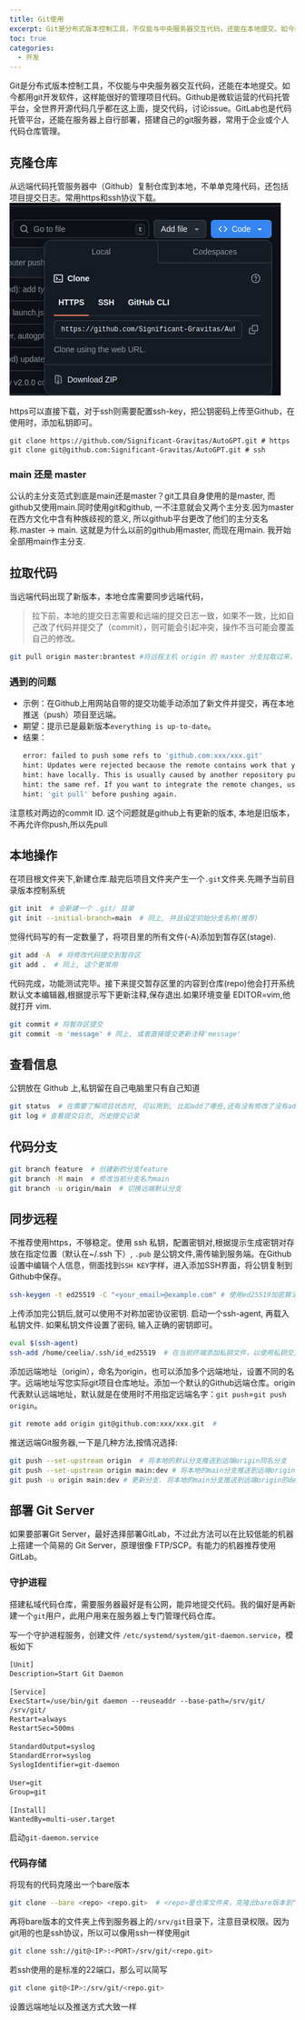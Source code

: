 ```yaml
---
title: Git使用
excerpt: Git是分布式版本控制工具，不仅能与中央服务器交互代码，还能在本地提交。如今都用git开发软件，这样能很好的管理项目代码。Github是微软运营的代码托管平台，全世界开源代码几乎都在这上面，提交代码，讨论issue。GitLab也是代码托管平台，还能在服务器上自行部署，搭建自己的git服务器，常用于企业或个人代码仓库管理。
toc: true
categories:
  - 开发
---
```


Git是分布式版本控制工具，不仅能与中央服务器交互代码，还能在本地提交。如今都用git开发软件，这样能很好的管理项目代码。Github是微软运营的代码托管平台，全世界开源代码几乎都在这上面，提交代码，讨论issue。GitLab也是代码托管平台，还能在服务器上自行部署，搭建自己的git服务器，常用于企业或个人代码仓库管理。

## 克隆仓库

从远端代码托管服务器中（Github）复制仓库到本地，不单单克隆代码，还包括项目提交日志。常用https和ssh协议下载。
![img.png](../img/github_code_clone_url.png)

https可以直接下载，对于ssh则需要配置ssh-key，把公钥密码上传至Github，在使用时，添加私钥即可。

```shell
git clone https://github.com/Significant-Gravitas/AutoGPT.git # https
git clone git@github.com:Significant-Gravitas/AutoGPT.git # ssh
```

### main 还是 master

公认的主分支范式到底是main还是master？git工具自身使用的是master, 而github又使用main.同时使用git和github,
一不注意就会又两个主分支.因为master在西方文化中含有种族歧视的意义, 所以github平台更改了他们的主分支名称.master ->
main. 这就是为什么以前的github用master, 而现在用main. 我开始全部用main作主分支.

## 拉取代码

当远端代码出现了新版本，本地仓库需要同步远端代码，
> 拉下前，本地的提交日志需要和远端的提交日志一致，如果不一致，比如自己改了代码并提交了（commit），则可能会引起冲突，操作不当可能会覆盖自己的修改。

```bash
git pull origin master:brantest #将远程主机 origin 的 master 分支拉取过来，与本地的 brantest 分支合并
```

### 遇到的问题

- 示例：在Github上用网站自带的提交功能手动添加了新文件并提交，再在本地推送（push）项目至远端。
- 期望：提示已是最新版本`everything is up-to-date`。
- 结果：
    ```bash
    error: failed to push some refs to 'github.com:xxx/xxx.git'
    hint: Updates were rejected because the remote contains work that you do not
    hint: have locally. This is usually caused by another repository pushing to
    hint: the same ref. If you want to integrate the remote changes, use
    hint: 'git pull' before pushing again.
    ```

注意核对两边的commit ID. 这个问题就是github上有更新的版本, 本地是旧版本，不再允许你push,所以先pull

## 本地操作

在项目根文件夹下,新建仓库.敲完后项目文件夹产生一个`.git`文件夹.先赐予当前目录版本控制系统

```bash
git init  # 会新建一个 .git/ 目录
git init --initial-branch=main  # 同上, 并且设定初始分支名称(推荐)
```

觉得代码写的有一定数量了，将项目里的所有文件(-A)添加到暂存区(stage).

```bash
git add -A  # 将修改代码提交到暂存区
git add .  # 同上, 这个更常用
```

代码完成，功能测试完毕。接下来提交暂存区里的内容到仓库(repo)他会打开系统默认文本编辑器,根据提示写下更新注释,保存退出.如果环境变量
EDITOR=vim,他就打开 vim.

```bash
git commit # 将暂存区提交
git commit -m 'message' # 同上, 或者直接提交更新注释'message'
```

## 查看信息

公钥放在 Github 上,私钥留在自己电脑里只有自己知道

```bash
git status  # 在需要了解项目状态时, 可以用到, 比如add了哪些,还有没有修改了没有add的等等.
git log # 查看提交日志, 历史提交记录
```

## 代码分支

```bash
git branch feature  # 创建新的分支feature
git branch -M main  # 修改当前分支名为main
git branch -u origin/main  # 切换远端默认分支
```

## 同步远程

不推荐使用https，不够稳定。使用 ssh 私钥，配置密钥对,根据提示生成密钥对存放在指定位置（默认在~/.ssh 下）, `.pub`
是公钥文件,需传输到服务端。在Github设置中编辑个人信息，侧面找到`SSH KEY`字样，进入添加SSH界面，将公钥复制到Github中保存。

```bash
ssh-keygen -t ed25519 -C "<your_email>@example.com" # 使用ed25519加密算法生成密钥对
```

上传添加完公钥后,就可以使用不对称加密协议密钥. 启动一个ssh-agent, 再载入私钥文件. 如果私钥文件设置了密码, 输入正确的密钥即可。

```bash
eval $(ssh-agent) 
ssh-add /home/ceelia/.ssh/id_ed25519  # 在当前终端添加私钥文件，以使用私钥交互
```

添加远端地址（origin），命名为origin，也可以添加多个远端地址，设置不同的名字。远端地址写您实际git项目仓库地址。添加一个默认的Github远端仓库。origin代表默认远端地址，默认就是在使用时不用指定远端名字：`git push`=`git push origin`。

```bash
git remote add origin git@github.com:xxx/xxx.git  # 
```

推送远端Git服务器,一下是几种方法,按情况选择:

```bash
git push --set-upstream origin  # 将本地的默认分支推送到远端origin同名分支
git push --set-upstream origin main:dev # 将本地的main分支推送到远端origin的dev分支
git push -u origin main:dev # 更新分支. 将本地的main分支推送到远端origin的dev分支
```

## 部署 Git Server

如果要部署Git Server，最好选择部署GitLab，不过此方法可以在比较低能的机器上搭建一个简易的 Git Server，原理很像
FTP/SCP。有能力的机器推荐使用 GitLab。

### 守护进程

搭建私域代码仓库，需要服务器最好是有公网，能异地提交代码。我的偏好是再新建一个`git`用户，此用户用来在服务器上专门管理代码仓库。

写一个守护进程服务，创建文件 `/etc/systemd/system/git-daemon.service`，模板如下

```
[Unit]
Description=Start Git Daemon

[Service]
ExecStart=/use/bin/git daemon --reuseaddr --base-path=/srv/git/ /srv/git/
Restart=always
RestartSec=500ms

StandardOutput=syslog
StandardError=syslog
SyslogIdentifier=git-daemon

User=git
Group=git

[Install]
WantedBy=multi-user.target
```

启动`git-daemon.service`

### 代码存储

将现有的代码克隆出一个bare版本

```bash
git clone --bare <repo> <repo.git>  # <repo>是仓库文件夹，克隆出bare版本到"仓库.git"
```

再将bare版本的文件夹上传到服务器上的`/srv/git`目录下，注意目录权限。因为git用的也是ssh协议，所以可以像用ssh一样使用git

```bash
git clone ssh://git@<IP>:<PORT>/srv/git/<repo.git>
```

若ssh使用的是标准的22端口，那么可以简写

```bash
git clone git@<IP>:/srv/git/<repo.git>
```

设置远端地址以及推送方式大致一样
